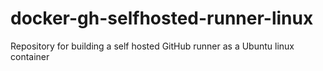 # docker-gh-selfhosted-runner-linux
Repository for building a self hosted GitHub runner as a Ubuntu linux container
